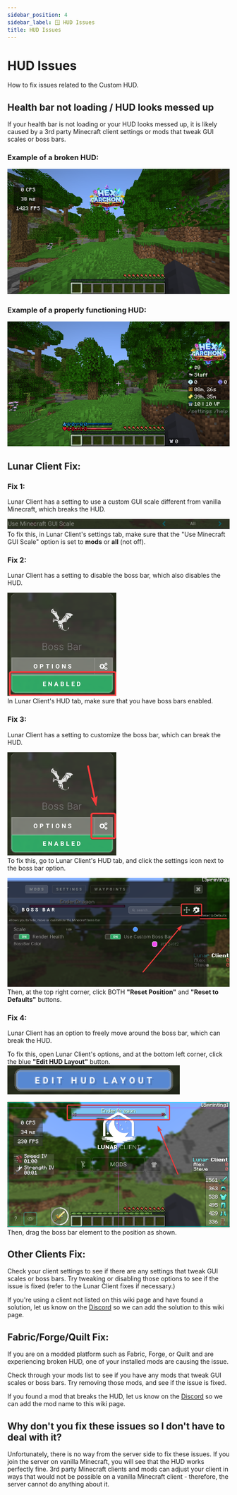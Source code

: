 ```yaml
---
sidebar_position: 4
sidebar_label: 🪟 HUD Issues
title: HUD Issues
---
```


# HUD Issues
How to fix issues related to the Custom HUD.

## Health bar not loading / HUD looks messed up
If your health bar is not loading or your HUD looks messed up, it is likely caused by a 3rd party Minecraft client settings or mods that tweak GUI scales or boss bars.

### Example of a broken HUD:
![Lunar Client](./img/broken-hud.png) <br />

### Example of a properly functioning HUD:
![Normal HUD](./img/normal-hud.png) <br />

## Lunar Client Fix:
### Fix 1:
Lunar Client has a setting to use a custom GUI scale different from vanilla Minecraft, which breaks the HUD.

![Lunar Client GUI Scale Setting](./img/lunarclient-setting-guiscale.png) <br />
To fix this, in Lunar Client's settings tab, make sure that the "Use Minecraft GUI Scale" option is set to **mods** or **all** (not off).

### Fix 2:
Lunar Client has a setting to disable the boss bar, which also disables the HUD.

![Lunar Client Boss Bar Setting](./img/lunarclient-setting-bossbar.png) <br />
In Lunar Client's HUD tab, make sure that you have boss bars enabled.

### Fix 3:
Lunar Client has a setting to customize the boss bar, which can break the HUD.

![Lunar Client Boss Bar Setting](./img/lunarclient-setting-bossbarsetting.png) <br />
To fix this, go to Lunar Client's HUD tab, and click the settings icon next to the boss bar option.

![Lunar Client Boss Bar Setting](./img/lunarclient-setting-bossbarreset.png) <br />
Then, at the top right corner, click BOTH **"Reset Position"** and **"Reset to Defaults"** buttons.

### Fix 4:
Lunar Client has an option to freely move around the boss bar, which can break the HUD.

To fix this, open Lunar Client's options, and at the bottom left corner, click the blue **"Edit HUD Layout"** button.
![Lunar Client Edit HUD Layout](./img/lunarclient-edithudlayout.png) <br />

![Lunar Client Boss Bar Layout](./img/lunarclient-setting-bossbarlayout.png) <br />
Then, drag the boss bar element to the position as shown.

## Other Clients Fix:
Check your client settings to see if there are any settings that tweak GUI scales or boss bars. Try tweaking or disabling those options to see if the issue is fixed (refer to the Lunar Client fixes if necessary.)

If you're using a client not listed on this wiki page and have found a solution, let us know on the [Discord](https://discord.hexarchon.net/) so we can add the solution to this wiki page.

## Fabric/Forge/Quilt Fix:
If you are on a modded platform such as Fabric, Forge, or Quilt and are experiencing broken HUD, one of your installed mods are causing the issue.

Check through your mods list to see if you have any mods that tweak GUI scales or boss bars. Try removing those mods, and see if the issue is fixed.

If you found a mod that breaks the HUD, let us know on the [Discord](https://discord.hexarchon.net/) so we can add the mod name to this wiki page.

## Why don't you fix these issues so I don't have to deal with it?
Unfortunately, there is no way from the server side to fix these issues. If you join the server on vanilla Minecraft, you will see that the HUD works perfectly fine. 3rd party Minecraft clients and mods can adjust your client in ways that would not be possible on a vanilla Minecraft client - therefore, the server cannot do anything about it.